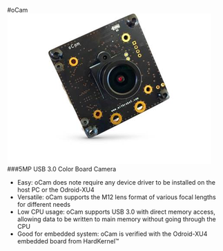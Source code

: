 #oCam
![ScreenShot](images/oCam_model.jpg)
###5MP USB 3.0 Color Board Camera
* Easy: oCam does note require any device driver to be installed on the host PC or the Odroid-XU4
* Versatile: oCam supports the M12 lens format of various focal lengths for different needs
* Low CPU usage: oCam supports USB 3.0 with direct memory access, allowing data to be written to main memory without going through the CPU
* Good for embedded system: oCam is verified with the Odroid-XU4 embedded board from HardKernel™

